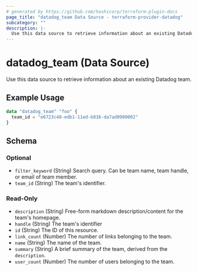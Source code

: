 ```yaml
---
# generated by https://github.com/hashicorp/terraform-plugin-docs
page_title: "datadog_team Data Source - terraform-provider-datadog"
subcategory: ""
description: |-
  Use this data source to retrieve information about an existing Datadog team.
---
```


# datadog_team (Data Source)

Use this data source to retrieve information about an existing Datadog team.

## Example Usage

```terraform
data "datadog_team" "foo" {
  team_id = "e6723c40-edb1-11ed-b816-da7ad0900002"
}
```

<!-- schema generated by tfplugindocs -->
## Schema

### Optional

- `filter_keyword` (String) Search query. Can be team name, team handle, or email of team member.
- `team_id` (String) The team's identifier.

### Read-Only

- `description` (String) Free-form markdown description/content for the team's homepage.
- `handle` (String) The team's identifier
- `id` (String) The ID of this resource.
- `link_count` (Number) The number of links belonging to the team.
- `name` (String) The name of the team.
- `summary` (String) A brief summary of the team, derived from the `description`.
- `user_count` (Number) The number of users belonging to the team.



